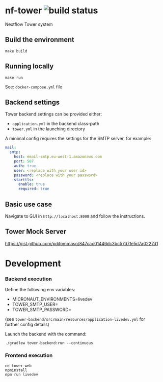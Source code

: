 # nf-tower ![build status](https://codebuild.eu-west-1.amazonaws.com/badges?uuid=eyJlbmNyeXB0ZWREYXRhIjoid1VqblVBMmVDbE54MUdrTUNra0l5eGl3WWcxR0xCaDU1UVFJV1IzRWdodTJNNmx0d2Q3SS84REdaN1BOTUg4VVd5bS9Xdk8zeW5leFRON1NRZTZSVzhvPSIsIml2UGFyYW1ldGVyU3BlYyI6InVyaGJMWktuOGpDVDQ0WGsiLCJtYXRlcmlhbFNldFNlcmlhbCI6MX0%3D&branch=master)

Nextflow Tower system

## Build the environment 

    make build

## Running locally

    make run

See: `docker-compose.yml` file


## Backend settings  

Tower backend settings can be provided either:
  - `application.yml` in the backend class-path
  - `tower.yml` in the launching directory

A minimal config requires the settings for the SMTP 
server, for example: 

```yml
mail:
  smtp:
    host: email-smtp.eu-west-1.amazonaws.com
    port: 587
    auth: true
    user: <replace with your user id>
    password: <replace with your password>
    starttls:
      enable: true
      required: true
```

## Basic use case
    
Navigate to GUI in `http://localhost:8000` and follow the instructions.


## Tower Mock Server 

https://gist.github.com/pditommaso/847cac01446dc3bc57d7fe5d7a0227d1


# Development 

### Backend execution 

Define the following env variables: 

- MICRONAUT_ENVIRONMENTS=livedev
- TOWER_SMTP_USER=<smtp user name>
- TOWER_SMTP_PASSWORD=<smpt password>

(see `tower-backend/src/main/resources/application-livedev.yml` for further config details)

Launch the backend with the command: 

```
./gradlew tower-backend:run --continuous
```

### Frontend execution 

```
cd tower-web
npminstall
npm run livedev
```
